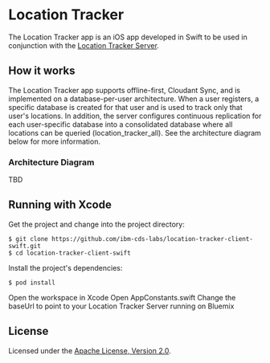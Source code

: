 # Location Tracker

The Location Tracker app is an iOS app developed in Swift to be used in conjunction with the [Location Tracker Server](https://github.com/ibm-cds-labs/location-tracker-server-nodejs).

## How it works

The Location Tracker app supports offline-first, Cloudant Sync, and is implemented on a database-per-user architecture. When a user registers, a specific database is created for that user and is used to track only that user's locations. In addition, the server configures continuous replication for each user-specific database into a consolidated database where all locations can be queried (location_tracker_all). See the architecture diagram below for more information.

### Architecture Diagram

TBD

## Running with Xcode

Get the project and change into the project directory:

    $ git clone https://github.com/ibm-cds-labs/location-tracker-client-swift.git
    $ cd location-tracker-client-swift

Install the project's dependencies:

    $ pod install


Open the workspace in Xcode
Open AppConstants.swift
Change the baseUrl to point to your Location Tracker Server running on Bluemix

## License

Licensed under the [Apache License, Version 2.0](LICENSE.txt).

